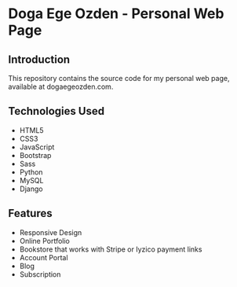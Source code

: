 # Doga Ege Ozden - Personal Web Page

## Introduction
This repository contains the source code for my personal web page, available at dogaegeozden.com.

## Technologies Used
- HTML5
- CSS3
- JavaScript
- Bootstrap
- Sass
- Python
- MySQL
- Django


## Features
- Responsive Design
- Online Portfolio
- Bookstore that works with Stripe or Iyzico payment links
- Account Portal
- Blog
- Subscription
